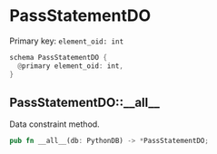 # PassStatementDO

Primary key: `element_oid: int`

```rust
schema PassStatementDO {
  @primary element_oid: int,
}
```
## PassStatementDO::\_\_all\_\_

Data constraint method.

```rust
pub fn __all__(db: PythonDB) -> *PassStatementDO;
```
